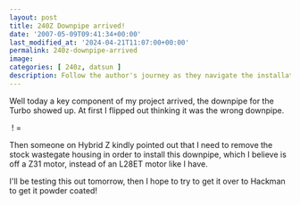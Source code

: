 ```yaml
---
layout: post
title: 240Z Downpipe arrived!
date: '2007-05-09T09:41:34+00:00'
last_modified_at: '2024-04-21T11:07:00+00:00'
permalink: 240z-downpipe-arrived
image: 
categories: [ 240z, datsun ]
description: Follow the author's journey as they navigate the installation of a turbo downpipe on a Z31 motor, sharing helpful tips and insights.
---
```


Well today a key component of my project arrived, the downpipe for the Turbo showed up. At first I flipped out thinking it was the wrong downpipe.

<a href="https://www.flickr.com/photos/chammond/490585558/" ><img alt="" src="https://farm1.static.flickr.com/218/490585558_eb5112c77e_m.jpg" border="0" /></a> ! = <a href="https://www.flickr.com/photos/chammond/490601273/" ><img alt="" src="https://farm1.static.flickr.com/217/490601273_c54b8a7005_m.jpg" border="0" /></a>

Then someone on Hybrid Z kindly pointed out that I need to remove the stock wastegate housing in order  to install this downpipe, which I believe is off a Z31 motor, instead of an L28ET motor like I have.

I'll be testing this out tomorrow, then I hope to try to get it over to Hackman to get it powder coated!


